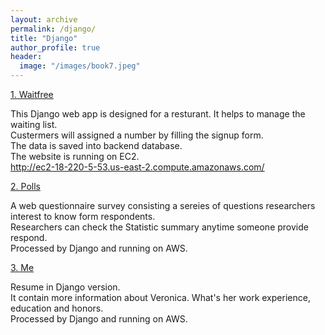 ```yaml
---
layout: archive
permalink: /django/
title: "Django"
author_profile: true
header:
  image: "/images/book7.jpeg"
---  
```



[1. Waitfree](http://ec2-18-220-5-53.us-east-2.compute.amazonaws.com/) 

   This Django web app is designed for a resturant. It helps to manage the waiting list.  
   Custermers will assigned a number by filling the signup form.  
   The data is saved into backend database.  
   The website is running on EC2.  
   http://ec2-18-220-5-53.us-east-2.compute.amazonaws.com/

[2. Polls](https://www.google.com)  

   A web questionnaire survey consisting a sereies of questions researchers interest to know form respondents.  
   Researchers can check the Statistic summary anytime someone provide respond.  
   Processed by Django and running on AWS.  
    

[3. Me](https://www.google.com)  

   Resume in Django version.  
   It contain more information about Veronica. What's her work experience, education and honors.  
   Processed by Django and running on AWS.  
   

